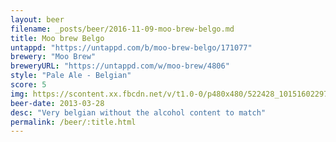 ```yaml
---
layout: beer
filename: _posts/beer/2016-11-09-moo-brew-belgo.md
title: Moo brew Belgo
untappd: "https://untappd.com/b/moo-brew-belgo/171077"
brewery: "Moo Brew"
breweryURL: "https://untappd.com/w/moo-brew/4806"
style: "Pale Ale - Belgian"
score: 5
img: https://scontent.xx.fbcdn.net/v/t1.0-0/p480x480/522428_10151602297908745_1068926570_n.jpg?oh=858fc09cd87eafa53c29f0066928346a&oe=59119343
beer-date: 2013-03-28
desc: "Very belgian without the alcohol content to match"
permalink: /beer/:title.html
---
```

